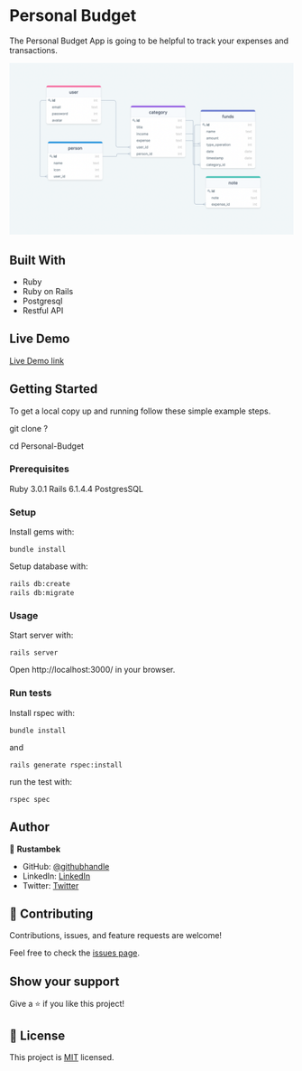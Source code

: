 # Personal Budget

The Personal Budget App is going to be helpful to track your expenses and transactions.

![image](./diagram/diagram.png)

## Built With

- Ruby
- Ruby on Rails 
- Postgresql
- Restful API

## Live Demo

[Live Demo link](?)

## Getting Started

To get a local copy up and running follow these simple example steps.

git clone ?

cd Personal-Budget

### Prerequisites
Ruby 3.0.1
Rails 6.1.4.4
PostgresSQL

### Setup
Install gems with:
```
bundle install
```
Setup database with:
```
rails db:create
rails db:migrate
```

### Usage
Start server with:

```
rails server
```

Open http://localhost:3000/ in your browser.

### Run tests

Install rspec with:
```
bundle install
```
and
```
rails generate rspec:install
```
run the test with:
```
rspec spec
```

## Author

👤 **Rustambek**

- GitHub: [@githubhandle](https://github.com/Rustamxon7)
- LinkedIn: [LinkedIn](https://www.linkedin.com/in/rustamjon-tolipov-6a831020b)
- Twitter: [Twitter](https://twitter.com/Rustamjon7777)

## 🤝 Contributing

Contributions, issues, and feature requests are welcome!

Feel free to check the [issues page](?).

## Show your support

Give a ⭐️ if you like this project!

## 📝 License

This project is [MIT](?) licensed.
